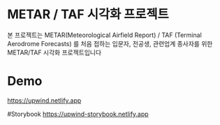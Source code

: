 # METAR / TAF 시각화 프로젝트
본 프로젝트는 METAR(Meteorological Airfield Report) / TAF (Terminal Aerodrome Forecasts) 를 처음 접하는 입문자, 전공생, 관련업계 종사자를 위한 METAR/TAF 시각화 프로젝트입니다

# Demo
https://upwind.netlify.app

#Storybook
https://upwind-storybook.netlify.app
